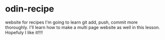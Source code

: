 # odin-recipe
website for recipes
I'm going to learn git add, push, commit more thoroughly. I'll learn how to make a multi page website as well in this lesson. Hopefuly I like it!!!!